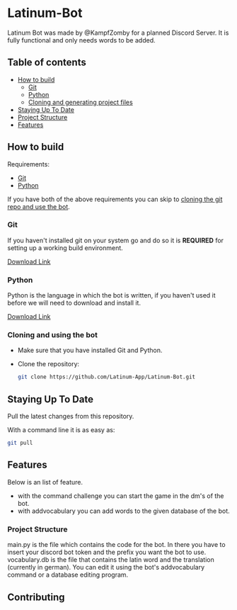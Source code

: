 # Latinum-Bot

Latinum Bot was made by @KampfZomby for a planned Discord Server. 
It is fully functional and only needs words to be added.

## Table of contents

 * [How to build](#how-to-build)
    * [Git](#git)
    * [Python](#Python)
    * [Cloning and generating project files](#cloning-and-generating-project-files)
 * [Staying Up To Date](#staying-up-to-date)
 * [Project Structure](#project-structure)
 * [Features](#features)
 
 ## How to build

Requirements:

 * [Git](#Git)
 * [Python](#Python)

If you have both of the above requirements you can skip to [cloning the git repo and use the bot](#cloning-and-using-the-bot).

### Git

If you haven't installed git on your system go and do so it is **REQUIRED** for setting up a working build environment.

[Download Link](https://git-scm.com/download/win)

### Python

Python is the language in which the bot is written, if you haven't used it before we will need to download and install it.

[Download Link](https://www.python.org/downloads/)

### Cloning and using the bot

- Make sure that you have installed Git and Python.

- Clone the repository:
  ```bash
  git clone https://github.com/Latinum-App/Latinum-Bot.git
  ```
  
 ## Staying Up To Date

Pull the latest changes from this repository.

With a command line it is as easy as:

```bash
git pull
``` 
 
  ## Features

Below is an list of feature.

- with the command challenge you can start the game in the dm's of the bot.
- with addvocabulary you can add words to the given database of the bot.

### Project Structure

main.py is the file which contains the code for the bot. In there you have to insert your discord bot token and the prefix you want the bot to use.
vocabulary.db is the file that contains the latin word and the translation (currently in german). You can edit it using the bot's addvocabulary command or a database editing program.

## Contributing
